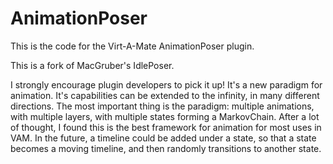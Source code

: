 # AnimationPoser

This is the code for the Virt-A-Mate AnimationPoser plugin.

This is a fork of MacGruber's IdlePoser.

I strongly encourage plugin developers to pick it up! It's a new paradigm for animation. It's capabilities can be extended to the infinity, in many different directions. The most important thing is the paradigm: multiple animations, with multiple layers, with multiple states forming a MarkovChain. After a lot of thought, I found this is the best framework for animation for most uses in VAM. In the future, a timeline could be added under a state, so that a state becomes a moving timeline, and then randomly transitions to another state.
